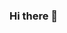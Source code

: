 ### Hi there 👋

<!--
**Alexx147896/Alexx147896** is a ✨ _special_ ✨ repository because its `README.md` (this file) appears on your GitHub profile.


🌐 Contact:
hola
[![LinkedIn](https://img.shields.io/badge/LinkedIn-%230077B5.svg?&style=for-the-badge&logo=LinkedIn&logoColor=white)](https://www.linkedin.com/in/alex-hern%C3%A1n/)
[![Gmail](https://img.shields.io/badge/Gmail-D14836?style=for-the-badge&logo=gmail&logoColor=white)](mailto:alexwebdev96@gmail.com)


Here are some ideas to get you started:

- 🔭 I’m currently working on ...
- 🌱 I’m currently learning ...
- 👯 I’m looking to collaborate on ...
- 🤔 I’m looking for help with ...
- 💬 Ask me about ...
- 📫 How to reach me: ...
- 😄 Pronouns: ...
- ⚡ Fun fact: ...
-->
